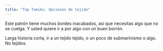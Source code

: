 ```yaml
---
title: "Top Tamiko: Opciones de tejido"
---
```


Este patrón tiene muchos bordes inacabados, así que necesitas algo que no se cuelga. Y usted quiere ir a por algo con un buen borrón.

Larga historia corta, ir a un tejido tejido, o un poco de submarinismo o algo. No tejidos.
